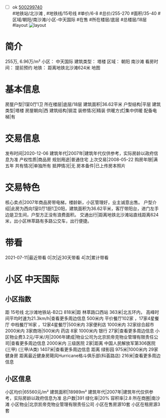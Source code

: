 - [ ] ok [500299740](https://bj.5i5j.com/ershoufang/500299740.html)  
 #地铁站/北沙滩 ,  #地铁线/15号线
#单价/6-8 #总价/255-270 #面积/35-40   #区域/朝阳/南沙滩/小区-中天国际 #在售 #所在楼层/底层 #总楼层/18层 #layout 
![layout](http://image2a.5i5j.com/bdir/layout/12073f2a624e44ab8aae32495165d29e.jpg_P5.jpg) 
# 简介 
 255万,  6.96万/m² 
小区： 中天国际
建筑类型： 塔楼
区域： 朝阳 南沙滩
看房时间： 提前预约
地铁： 距离地铁北沙滩624米 地图
# 基本信息 
 房屋户型|1室0厅1卫
所在楼层|底层/18层
建筑面积|36.62平米
户型结构|平层
建筑类型|塔楼
房屋朝向|西
建筑结构|钢混
装修情况|精装
供暖方式|集中供暖
配备电梯|有
# 交易信息 
 发布时间|2020-12-06
建筑年代|2007年|建筑年代仅供参考，实际房龄以政府信息为准
产权性质|商品房
规划用途|普通住宅
上次交易|2008-05-22
购房年限|满五年
共有情况|单独所有
抵押情况|无
房本备件|已上传房本照片
# 交易特色 
 核心卖点|2007年商品房带电梯，楼龄新，小区管理好，业主诚意出售。
户型介绍|此房为西向1室0厅1厨1卫0阳，建筑面积为36.62平米，客厅带阳台，进门左手边是卫生间，户型方正没有浪费面积。
交通出行|距离地铁北沙滩站直线距离624米，出小区林萃路有多路公交车，出行便捷。
# 带看 
 2021-07-11|最近带看	 0|次|近30天带看	 4|次|累计带看
# 小区 中天国际
## 小区指数 
 距 15号线 北沙滩地铁站-B2口 818米|距 林萃路口西站 363米|北五环内， 高峰时间平均时速为21.3km/h|查看更多周边信息
500米内 平价餐厅102家 ，17家4星餐厅
中档餐厅16家 ，12家4星餐厅|500米内 3家便利店
1000米内 32家综合超市
2000米内 3家商场|500米内 药店 8家
1000米内 银行 27家|查看更多周边信息
小区物业费3.2元/平米/月|2006年建成|物业公司为北京凯帝克物业管理有限责任公司|查看更多周边信息
2000米内 三级医院 2家|距离 中国人民解放军第306医院(三甲) (三甲/A类) 1407米|查看更多周边信息
距离 绿影园 975米|1000米内 29家 健身房
距离最近健身房飓风Hurricane格斗俱乐部(科荟路店) 216米|查看更多周边信息
## 小区信息 
 小区均价|65560元/m²
建筑面积|18989m²
建筑年代|2007年|建筑年代仅供参考，实际房龄以政府信息为准
总户数|391
绿化率|20%
容积率|2.8
所在商圈|南沙滩
小区物业|北京凯帝克物业管理有限责任公司
小区在售房源10套
小区在租房源3套
